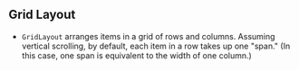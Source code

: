 Grid Layout
-----------
* `GridLayout` arranges items in a grid of rows and columns. Assuming vertical scrolling, by default, each item in a row takes up one "span." 
  (In this case, one span is equivalent to the width of one column.)

